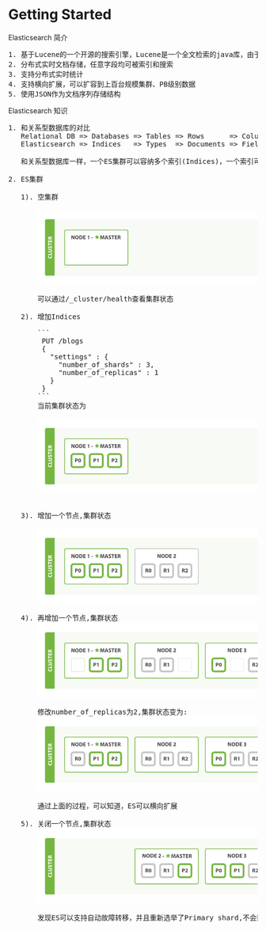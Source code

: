 # Getting Started

Elasticsearch 简介

<pre>
1. 基于Lucene的一个开源的搜索引擎，Lucene是一个全文检索的java库，由于lucene的复杂，ES让全文检索变得简单、提供RESSTful API。
2. 分布式实时文档存储，任意字段均可被索引和搜索
3. 支持分布式实时统计
4. 支持横向扩展，可以扩容到上百台规模集群、PB级别数据
5. 使用JSON作为文档序列存储结构
</pre>

Elasticsearch 知识

<pre>
1. 和关系型数据库的对比
   Relational DB => Databases => Tables => Rows      => Colums
   Elasticsearch => Indices   => Types  => Documents => Fields
   
   和关系型数据库一样，一个ES集群可以容纳多个索引(Indices)，一个索引可以有很多类型(Types),类型下可以有很多文档(Doc)，一个文档可以有很多字段(Field)

2. ES集群

   1). 空集群 
   
       <img src="images/elas_0201.png">
       
       可以通过/_cluster/health查看集群状态
   
   2). 增加Indices
   
       ```
        PUT /blogs
        {
          "settings" : {
            "number_of_shards" : 3,
            "number_of_replicas" : 1
          }
        }
       ``` 
       当前集群状态为
       
       <img src="images/elas_0202.png">
       
   
   3). 增加一个节点,集群状态
       
       <img src="images/elas_0203.png">
       
   4). 再增加一个节点,集群状态
       <img src="images/elas_0204.png">

       修改number_of_replicas为2,集群状态变为:
       <img src="images/elas_0205.png">
       
       通过上面的过程，可以知道，ES可以横向扩展
       
   5). 关闭一个节点,集群状态
       <img src="images/elas_0206.png">
       
       发现ES可以支持自动故障转移，并且重新选举了Primary shard,不会影响服务
       
</pre>
